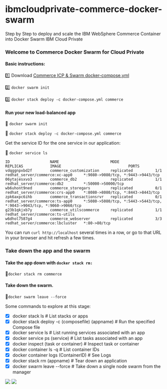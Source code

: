
# ibmcloudprivate-commerce-docker-swarm
Step by Step to deploy and scale the IBM WebSphere Commerce Container into Docker Swarm IBM Cloud Private

### Welcome to Commerce Docker Swarm for Cloud Private

#### Basic instructions:

:one: Download [Commerce ICP & Swarm docker-compose.yml](https://github.ibm.com/gars-ibmcloud/commerce-ibmcloud2/tree/master/Commerce%20IBM%20Cloud%20Private%20%26%20Docker%20Swarm/docker-compose.yml)

:two: `docker swarm init`

:three: `docker stack deploy -c docker-compose.yml commerce`

#### Run your new load-balanced app

:large_blue_circle: `docker swarm init `

:large_blue_circle: ` docker stack deploy -c docker-compose.yml commerce `

Get the service ID for the one service in our application:

:large_blue_circle: ` docker service ls `

```
ID                  NAME                       MODE                REPLICAS            IMAGE                              PORTS
vdqggnpxbd2f        commerce_customization     replicated          1/1                 redhat_server/commerce:xc-app0     *:9080->9080/tcp, *:9443->9443/tcp
06ytajesxvo3        commerce_db2               replicated          1/1                 redhat_server/commerce:db2         *:50000->50000/tcp
wb6uhont9ned        commerce_storegars         replicated          0/1                 redhat_server/commerce:crs-app0    *:8080->8080/tcp, *:8443->8443/tcp
zpk6axpc6ihb        commerce_transactionsrvr   replicated          0/1                 redhat_server/commerce:ts-app0     *:5080->5080/tcp, *:5443->5443/tcp, *:9043->9043/tcp, *:9060->9060/tcp
g23b1qkjxb7y        commerce_utilscommerce     replicated          1/1                 redhat_server/commerce:ts-utils    
w6dhol7587g4        commerce_webserver         replicated          3/3                 redhat_server/commerce:lbcluster   *:80->80/tcp

```

You can run `curl http://localhost` several times in a row, or go to that URL in your browser and hit refresh a few times.

### Take down the app and the swarm
#### Take the app down with `docker stack rm:`

:large_blue_circle:``` docker stack rm commerce ```

#### Take down the swarm.

:large_blue_circle:``` docker swarm leave --force ```


Some commands to explore at this stage:

- [X] docker stack ls                                            # List stacks or apps
- [X] docker stack deploy -c (composefile) (appname)  # Run the specified Compose file
- [X] docker service ls                 # List running services associated with an app
- [X] docker service ps (service)                  # List tasks associated with an app
- [X] docker inspect (task or container)                   # Inspect task or container
- [X] docker container ls -q                                      # List container IDs
- [X] docker container logs (ContainerID)                        # See Logs
- [X] docker stack rm (appname)                             # Tear down an application
- [X] docker swarm leave --force      # Take down a single node swarm from the manager

![](https://github.ibm.com/gars-ibmcloud/commerce-ibmcloud2/blob/master/Commerce%20IBM%20Cloud%20Private%20&%20Docker%20Swarm/Swarm_Stack_Init.gif?raw=true)
![](https://github.ibm.com/gars-ibmcloud/commerce-ibmcloud2/blob/master/Commerce%20IBM%20Cloud%20Private%20&%20Docker%20Swarm/Commerce_Visist_Count.gif?raw=true)
